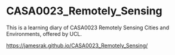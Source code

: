 # CASA0023_Remotely_Sensing

This is a learning diary of CASA0023 Remotely Sensing Cities and Environments, offered by UCL.

https://jamesrak.github.io/CASA0023_Remotely_Sensing/
